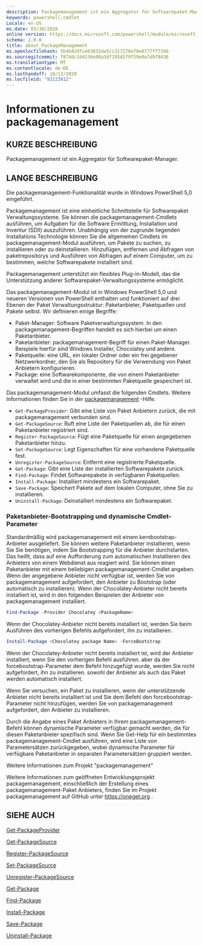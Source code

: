 ```yaml
---
description: Packagemanagement ist ein Aggregator für Softwarepaket-Manager.
keywords: powershell,cmdlet
Locale: en-US
ms.date: 03/30/2020
online version: https://docs.microsoft.com/powershell/module/microsoft.powershell.core/about/about_packagemanagement?view=powershell-7&WT.mc_id=ps-gethelp
schema: 2.0.0
title: about_PackageManagement
ms.openlocfilehash: 5b4b42dfce03831da5cc317276e78e0777ff73d6
ms.sourcegitcommit: f874dc1d4236e06a3df195d179f59e0a7d9f8436
ms.translationtype: MT
ms.contentlocale: de-DE
ms.lasthandoff: 10/13/2020
ms.locfileid: "93223812"
---
```

# <a name="about-packagemanagement"></a>Informationen zu packagemanagement

## <a name="short-description"></a>KURZE BESCHREIBUNG
Packagemanagement ist ein Aggregator für Softwarepaket-Manager.

## <a name="long-description"></a>LANGE BESCHREIBUNG

Die packagemanagement-Funktionalität wurde in Windows PowerShell 5,0 eingeführt.

Packagemanagement ist eine einheitliche Schnittstelle für Softwarepaket Verwaltungssysteme. Sie können die packagemanagement-Cmdlets ausführen, um Aufgaben für die Software Ermittlung, Installation und Inventur (SDII) auszuführen. Unabhängig von der zugrunde liegenden Installations Technologie können Sie die allgemeinen Cmdlets im packagemanagement-Modul ausführen, um Pakete zu suchen, zu installieren oder zu deinstallieren. Hinzufügen, entfernen und Abfragen von paketrepositorys und Ausführen von Abfragen auf einem Computer, um zu bestimmen, welche Softwarepakete installiert sind.

Packagemanagement unterstützt ein flexibles Plug-in-Modell, das die Unterstützung anderer Softwarepaket-Verwaltungssysteme ermöglicht.

Das packagemanagement-Modul ist in Windows PowerShell 5,0 und neueren Versionen von PowerShell enthalten und funktioniert auf drei Ebenen der Paket Verwaltungsstruktur: Paketanbieter, Paketquellen und Pakete selbst. Wir definieren einige Begriffe:

- Paket-Manager: Software Paketverwaltungssystem. In den packagemanagement-Begriffen handelt es sich hierbei um einen Paketanbieter.
- Paketanbieter: packagemanagement-Begriff für einen Paket-Manager. Beispiele hierfür sind Windows Installer, Chocolatey und andere.
- Paketquelle: eine URL, ein lokaler Ordner oder ein frei gegebener Netzwerkordner, den Sie als Repository für die Verwendung von Paket Anbietern konfigurieren.
- Package: eine Softwarekomponente, die von einem Paketanbieter verwaltet wird und die in einer bestimmten Paketquelle gespeichert ist.

Das packagemanagement-Modul umfasst die folgenden Cmdlets. Weitere Informationen finden Sie in der [packagemanagement](/powershell/module/packagemanagement) -Hilfe.

- `Get-PackageProvider`: Gibt eine Liste von Paket Anbietern zurück, die mit packagemanagement verbunden sind.
- `Get-PackageSource`: Ruft eine Liste der Paketquellen ab, die für einen Paketanbieter registriert sind.
- `Register-PackageSource`: Fügt eine Paketquelle für einen angegebenen Paketanbieter hinzu.
- `Set-PackageSource`: Legt Eigenschaften für eine vorhandene Paketquelle fest.
- `Unregister-PackageSource`: Entfernt eine registrierte Paketquelle.
- `Get-Package`: Gibt eine Liste der installierten Softwarepakete zurück.
- `Find-Package`: Findet Softwarepakete in verfügbaren Paketquellen.
- `Install-Package`: Installiert mindestens ein Softwarepaket.
- `Save-Package`: Speichert Pakete auf dem lokalen Computer, ohne Sie zu installieren.
- `Uninstall-Package`: Deinstalliert mindestens ein Softwarepaket.

### <a name="package-provider-bootstrapping-and-dynamic-cmdlet-parameters"></a>Paketanbieter-Bootstrapping und dynamische Cmdlet-Parameter

Standardmäßig wird packagemanagement mit einem kernbootstrap-Anbieter ausgeliefert. Sie können weitere Paketanbieter installieren, wenn Sie Sie benötigen, indem Sie Bootstrapping für die Anbieter durchstarten. Das heißt, dass auf eine Aufforderung zum automatischen Installieren des Anbieters von einem Webdienst aus reagiert wird. Sie können einen Paketanbieter mit einem beliebigen packagemanagement-Cmdlet angeben. Wenn der angegebene Anbieter nicht verfügbar ist, werden Sie von packagemanagement aufgefordert, den Anbieter zu Bootstrap (oder automatisch zu installieren). Wenn der Chocolatey-Anbieter nicht bereits installiert ist, wird in den folgenden Beispielen der Anbieter von packagemanagement installiert.

```powershell
Find-Package -Provider Chocolatey <PackageName>
```

Wenn der Chocolatey-Anbieter nicht bereits installiert ist, werden Sie beim Ausführen des vorherigen Befehls aufgefordert, ihn zu installieren.

```powershell
Install-Package <Chocolatey package Name> -ForceBootstrap
```

Wenn der Chocolatey-Anbieter nicht bereits installiert ist, wird der Anbieter installiert, wenn Sie den vorherigen Befehl ausführen. aber da der forcebootstrap-Parameter dem Befehl hinzugefügt wurde, werden Sie nicht aufgefordert, ihn zu installieren. sowohl der Anbieter als auch das Paket werden automatisch installiert.

Wenn Sie versuchen, ein Paket zu installieren, wenn der unterstützende Anbieter nicht bereits installiert ist und Sie dem Befehl den forcebootstrap-Parameter nicht hinzufügen, werden Sie von packagemanagement aufgefordert, den Anbieter zu installieren.

Durch die Angabe eines Paket Anbieters in Ihrem packagemanagement-Befehl können dynamische Parameter verfügbar gemacht werden, die für diesen Paketanbieter spezifisch sind. Wenn Sie Get-Help für ein bestimmtes packagemanagement-Cmdlet ausführen, wird eine Liste von Parametersätzen zurückgegeben, wobei dynamische Parameter für verfügbare Paketanbieter in separaten Parametersätzen gruppiert werden.

Weitere Informationen zum Projekt "packagemanagement"

Weitere Informationen zum geöffneten Entwicklungsprojekt packagemanagement, einschließlich der Erstellung eines packagemanagement-Paket Anbieters, finden Sie im Projekt packagemanagement auf GitHub unter https://oneget.org .

## <a name="see-also"></a>SIEHE AUCH

[Get-PackageProvider](xref:PackageManagement.Get-PackageProvider)

[Get-PackageSource](xref:PackageManagement.Get-PackageSource)

[Register-PackageSource](xref:PackageManagement.Register-PackageSource)

[Set-PackageSource](xref:PackageManagement.Set-PackageSource)

[Unregister-PackageSource](xref:PackageManagement.Unregister-PackageSource)

[Get-Package](xref:PackageManagement.Get-Package)

[Find-Package](xref:PackageManagement.Find-Package)

[Install-Package](xref:PackageManagement.Install-Package)

[Save-Package](xref:PackageManagement.Save-Package)

[Uninstall-Package](xref:PackageManagement.Uninstall-Package)
